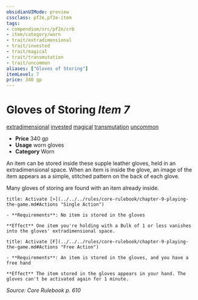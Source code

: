 ```yaml
---
obsidianUIMode: preview
cssclass: pf2e,pf2e-item
tags:
- compendium/src/pf2e/crb
- item/category/worn
- trait/extradimensional
- trait/invested
- trait/magical
- trait/transmutation
- trait/uncommon
aliases: ["Gloves of Storing"]
itemLevel: 7
price: 340 gp
---
```

# Gloves of Storing *Item 7*  
[extradimensional](../../../rules/traits/extradimensional.md)  [invested](../../../rules/traits/invested.md)  [magical](../../../rules/traits/magical.md)  [transmutation](../../../rules/traits/transmutation.md)  [uncommon](../../../rules/traits/uncommon.md)  

- **Price** 340 gp
- **Usage** worn gloves
- **Category** Worn

An item can be stored inside these supple leather gloves, held in an extradimensional space. When an item is inside the glove, an image of the item appears as a simple, stitched pattern on the back of each glove.

Many gloves of storing are found with an item already inside.

```ad-embed-ability
title: Activate [>](../../../rules/core-rulebook/chapter-9-playing-the-game.md#Actions "Single Action")

- **Requirements**: No item is stored in the gloves

**Effect** One item you're holding with a Bulk of 1 or less vanishes into the gloves' extradimensional space.
```

```ad-embed-ability
title: Activate [F](../../../rules/core-rulebook/chapter-9-playing-the-game.md#Actions "Free Action")

- **Requirements**: An item is stored in the gloves, and you have a free hand

**Effect** The item stored in the gloves appears in your hand. The gloves can't be activated again for 1 minute.
```

*Source: Core Rulebook p. 610*
